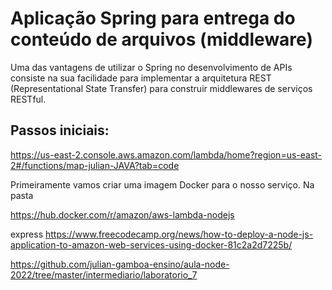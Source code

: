 # Aplicação Spring para entrega do conteúdo de arquivos (middleware) 
 
Uma das vantagens de utilizar o Spring no desenvolvimento de APIs consiste na sua facilidade para implementar a arquitetura REST  (Representational State Transfer) para construir middlewares de serviços RESTful.

## Passos iniciais: 

https://us-east-2.console.aws.amazon.com/lambda/home?region=us-east-2#/functions/map-julian-JAVA?tab=code

Primeiramente vamos criar uma imagem Docker para o nosso serviço. Na pasta 


 https://hub.docker.com/r/amazon/aws-lambda-nodejs

 
 express  https://www.freecodecamp.org/news/how-to-deploy-a-node-js-application-to-amazon-web-services-using-docker-81c2a2d7225b/


 https://github.com/julian-gamboa-ensino/aula-node-2022/tree/master/intermediario/laboratorio_7


